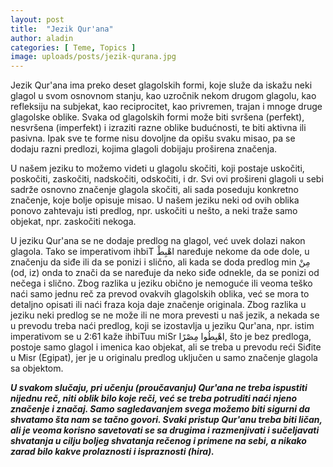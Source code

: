 ```yaml
---
layout: post
title:  "Jezik Qur'ana"
author: aladin
categories: [ Teme, Topics ]
image: uploads/posts/jezik-qurana.jpg
---
```

 Jezik Qur'ana ima preko deset glagolskih formi, koje služe da iskažu neki glagol u svom osnovnom stanju, kao uzročnik nekom drugom glagolu, kao refleksiju na subjekat, kao reciprocitet, kao privremen, trajan i mnoge druge glagolske oblike. Svaka od glagolskih formi može biti svršena (perfekt), nesvršena (imperfekt) i izraziti razne oblike budućnosti, te biti aktivna ili pasivna. Ipak sve te forme nisu dovoljne da opišu svaku misao, pa se dodaju razni predlozi, kojima glagoli dobijaju proširena značenja.

U našem jeziku to možemo videti u glagolu skočiti, koji postaje uskočiti, poskočiti, zaskočiti, nadskočiti, odskočiti, i dr. Svi ovi prošireni glagoli u sebi sadrže osnovno značenje glagola skočiti, ali sada poseduju konkretno značenje, koje bolje opisuje misao. U našem jeziku neki od ovih oblika ponovo zahtevaju isti predlog, npr. uskočiti u nešto, a neki traže samo objekat, npr. zaskočiti nekoga.

U jeziku Qur'ana se ne dodaje predlog na glagol, već uvek dolazi nakon glagola. Tako se imperativom ihbiT اهْبِطْ naređuje nekome da ode dole, u značenju da siđe ili da se ponizi i slično, ali kada se doda predlog min مِنْ (od, iz) onda to znači da se naređuje da neko siđe odnekle, da se ponizi od nečega i slično. Zbog razlika u jeziku obično je nemoguće ili veoma teško naći samo jednu reč za prevod ovakvih glagolskih oblika, već se mora to detaljno opisati ili naći fraza koja daje značenje originala. Zbog razlika u jeziku neki predlog se ne može ili ne mora prevesti u naš jezik, a nekada se u prevodu treba naći predlog, koji se izostavlja u jeziku Qur'ana, npr. istim imperativom se u 2:61 kaže ihbiTuu miSr اهْبِطُوا مِصْرًا, što je bez predloga, postoje samo glagol i imenica kao objekat, ali se treba u prevodu reći Siđite u Misr (Egipat), jer je u originalu predlog uključen u samo značenje glagola sa objektom.

<em>**U svakom slučaju, pri učenju (proučavanju) Qur'ana ne treba ispustiti nijednu reč, niti oblik bilo koje reči, već se treba potruditi naći njeno značenje i značaj. Samo sagledavanjem svega možemo biti sigurni da shvatamo šta nam se tačno govori. Svaki pristup Qur'anu treba biti ličan, ali je veoma korisno savetovati se sa drugima i razmenjivati i sučeljavati shvatanja u cilju boljeg shvatanja rečenog i primene na sebi, a nikako zarad bilo kakve prolaznosti i ispraznosti (hira).**</em>